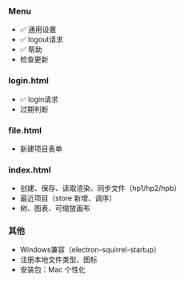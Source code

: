 ### Menu

- ✅ 通用设置
- ✅ logout请求
- ✅ 帮助
- 检查更新

### login.html

- ✅ login请求
- 过期判断

### file.html

- 新建项目表单

### index.html

- 创建、保存、读取渲染、同步文件（hp1/hp2/hpb）
- 最近项目（store 新增、调序）
- 树、图表、可缩放画布

### 其他

- Windows兼容（electron-squirrel-startup）
- 注册本地文件类型、图标
- 安装包：Mac 个性化
